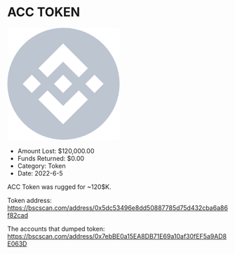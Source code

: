 # ACC TOKEN
![ACC TOKEN](/rektimages/ACC-TOKEN.png)
- Amount Lost: $120,000.00
- Funds Returned: $0.00
- Category: Token
- Date: 2022-6-5

ACC Token was rugged for ~120$K.

  


Token address: https://bscscan.com/address/0x5dc53496e8dd50887785d75d432cba6a86f82cad

The accounts that dumped token: https://bscscan.com/address/0x7ebBE0a15EA8DB71E69a10af30fEF5a9AD8E063D



